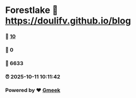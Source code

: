 # Forestlake :link: https://doulifv.github.io/blog 
### :page_facing_up: [10](https://doulifv.github.io/blog/tag.html) 
### :speech_balloon: 0 
### :hibiscus: 6633 
### :alarm_clock: 2025-10-11 10:11:42 
### Powered by :heart: [Gmeek](https://github.com/Meekdai/Gmeek)
